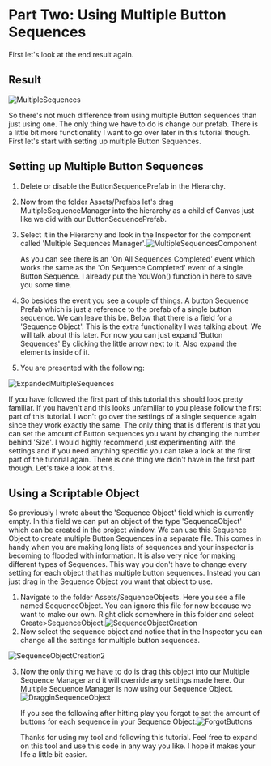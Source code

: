 # Part Two: Using Multiple Button Sequences

First let's look at the end result again.

## Result

![MultipleSequences](/TutorialAssets/MultipleSequences.gif)

So there's not much difference from using multiple Button sequences than just using one. The only thing we have to do is change our prefab.  There is a little bit more functionality I want to go over later in this tutorial though. First let's start with setting up multiple Button Sequences.

## Setting up Multiple Button Sequences

1. Delete or disable the ButtonSequencePrefab in the Hierarchy.

2. Now from the folder Assets/Prefabs let's drag MultipleSequenceManager into the hierarchy as a child of Canvas just like we did with our ButtonSequencePrefab.

3. Select it in the Hierarchy and look in the Inspector for the component called 'Multiple Sequences Manager'.![MultipleSequencesComponent](/TutorialAssets/MultipleSequencesComponent.PNG)

   As you can see there is an 'On All Sequences Completed' event which works the same as the 'On Sequence Completed' event of a single Button Sequence. I already put the YouWon() function in here to save you some time. 

4. So besides the event you see a couple of things. A button Sequence Prefab which is just a reference to the prefab of a single button sequence. We can leave this be. Below that there is a field for a 'Sequence Object'. This is the extra functionality I was talking about. We will talk about this later. For now you can just expand 'Button Sequences' By clicking the little arrow next to it. Also expand the elements inside of it.

5. You are presented with the following:

![ExpandedMultipleSequences](/TutorialAssets/ExpandedMultipleSequences.PNG)

If you have followed the first part of this tutorial this should look pretty familiar. If you haven't and this looks unfamiliar to you please follow the first part of this tutorial. I won't go over the settings of a single sequence again since they work exactly the same. The only thing that is different is that you can set the amount of Button sequences you want by changing the number behind 'Size'. I would highly recommend just experimenting with the settings and if you need anything specific you can take a look at the first part of the tutorial again. There is one thing we didn't have in the first part though. Let's take a look at this.

## Using a Scriptable Object 

So previously I wrote about the 'Sequence Object' field which is currently empty. In this field we can put an object of the type 'SequenceObject' which can be created in the project window. We can use this Sequence Object to create multiple Button Sequences in a separate file. This comes in handy when you are making long lists of sequences and your inspector is becoming to flooded with information. It is also very nice for making different types of Sequences. This way you don't have to change every setting for each object that has multiple button sequences. Instead you can just drag in the Sequence Object you want that object to use. 

1. Navigate to the folder Assets/SequenceObjects. Here you see a file named SequenceObject. You can ignore this file for now because we want to make our own. Right click somewhere in this folder and select Create>SequenceObject.![SequenceObjectCreation](/TutorialAssets/SequenceObjectCreation.gif)
2. Now select the sequence object and notice that in the Inspector you can change all the settings for multiple button sequences.

![SequenceObjectCreation2](/TutorialAssets/SequenceObjectCreation2.gif)

3. Now the only thing we have to do is drag this object into our Multiple Sequence Manager and it will override any settings made here. Our Multiple Sequence Manager is now using our Sequence Object.![DragginSequenceObject](/TutorialAssets/DragginSequenceObject.gif)

   If you see the following after hitting play you forgot to set the amount of buttons for each sequence in your Sequence Object:![ForgotButtons](/TutorialAssets/ForgotButtons.PNG)

   Thanks for using my tool and following this tutorial. Feel free to expand on this tool and use this code in any way you like. I hope it makes your life a little bit easier.

   

   





